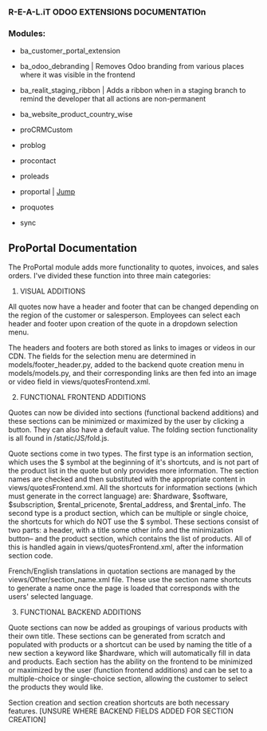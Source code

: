 ### R-E-A-L.iT ODOO EXTENSIONS DOCUMENTATIOn

### Modules:

- ba_customer_portal_extension
- ba_odoo_debranding | Removes Odoo branding from various places where it was visible in the frontend
- ba_realit_staging_ribbon | Adds a ribbon when in a staging branch to remind the developer that all actions are non-permanent
- ba_website_product_country_wise

- proCRMCustom
- problog
- procontact
- proleads
- proportal | [Jump](#proportal-documentation)
- proquotes
- sync


## ProPortal Documentation

The ProPortal module adds more functionality to quotes, invoices, and sales orders. I've divided these function into three main categories:

1. VISUAL ADDITIONS


All quotes now have a header and footer that can be changed depending on the region of the customer or salesperson. Employees can select each header and footer upon creation of the quote in a dropdown selection menu. 

The headers and footers are both stored as links to images or videos in our CDN. The fields for the selection menu are determined in models/footer_header.py, added to the backend quote creation menu in models/models.py, and their corresponding links are then fed into an image or video field in views/quotesFrontend.xml.


2. FUNCTIONAL FRONTEND ADDITIONS

Quotes can now be divided into sections (functional backend additions) and these sections can be minimized or maximized by the user by clicking a button. They can also have a default value. The folding section functionality is all found in /static/JS/fold.js.

Quote sections come in two types. 
  The first type is an information section, which uses the $ symbol at the beginning of it's shortcuts, and is not part of the product list in the quote but only provides more information. The section names are checked and then substituted with the appropriate content in views/quotesFrontend.xml. All the shortcuts for information sections (which must generate in the correct language) are: $hardware, $software, $subscription, $rental_pricenote, $rental_address, and $rental_info.
  The second type is a product section, which can be multiple or single choice, the shortcuts for which do NOT use the $ symbol. These sections consist of two parts: a header, with a title some other info and the minimization button– and the product section, which contains the list of products. All of this is handled again in views/quotesFrontend.xml, after the information section code.

French/English translations in quotation sections are managed by the views/Other/section_name.xml file. These use the section name shortcuts to generate a name once the page is loaded that corresponds with the users' selected language.


3. FUNCTIONAL BACKEND ADDITIONS


Quote sections can now be added as groupings of various products with their own title. These sections can be generated from scratch and populated with products or a shortcut can be used by naming the title of a new section a keyword like $hardware, which will automatically fill in data and products. Each section has the ability on the frontend to be minimized or maximized by the user (function frontend additions) and can be set to a multiple-choice or single-choice section, allowing the customer to select the products they would like.

Section creation and section creation shortcuts are both necessary features. [UNSURE WHERE BACKEND FIELDS ADDED FOR SECTION CREATION]





